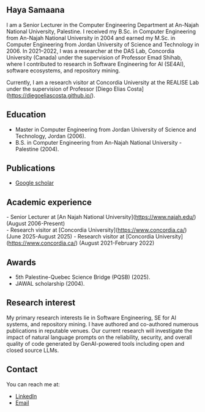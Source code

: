 
## Haya Samaana

I am a Senior Lecturer in the Computer Engineering Department at An-Najah National University, Palestine. I received my B.Sc. in Computer Engineering from An-Najah National University in 2004 and earned my M.Sc. in Computer Engineering from Jordan University of Science and Technology in 2006\. In 2021–2022, I was a researcher at the DAS Lab, Concordia University (Canada)  under the supervision of Professor Emad Shihab, where I contributed to research in Software Engineering for AI (SE4AI), software ecosystems, and repository mining.

Currently, I am a research visitor  at Concordia University at the REALISE Lab under the supervision of Professor \[Diego Elias Costa\](https://diegoeliascosta.github.io/). 

## Education

- Master in Computer Engineering from Jordan University of Science and Technology,  Jordan  (2006).  
- B.S. in Computer Engineering from An-Najah National University \- Palestine (2004).

## Publications

- [Google scholar](https://scholar.google.com/citations?hl=en&user=eG1g0UIAAAAJ)

## Academic experience

\- Senior Lecturer at \[An Najah National University\](https://www.najah.edu/) (August 2006-Present)  
\- Research visitor at  \[Concordia University\](https://www.concordia.ca/) (June 2025-August 2025)
\- Research visitor at  \[Concordia University\](https://www.concordia.ca/) (August 2021-February 2022)  

## Awards

- 5th Palestine-Quebec Science Bridge (PQSB) (2025).
- JAWAL scholarship (2004).

## Research interest

My primary research interests lie in Software Engineering, SE for AI systems, and repository mining. I have authored and co-authored numerous publications in reputable venues.
Our current research will investigate the impact of natural language prompts on the reliability, security, and overall quality of code generated by GenAI-powered tools including open and closed source LLMs.

## Contact

You can reach me at:

* [LinkedIn](https://www.linkedin.com/in/haya-samaana/)  
* [Email](mailto:hayasam@najah.edu)

